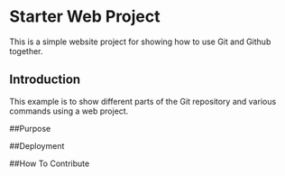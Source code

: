 # Starter Web Project

This is a simple website project for showing how to use Git and Github together.

## Introduction

This example is to show different parts of the Git repository and various commands using a web project.

##Purpose

##Deployment

##How To Contribute
